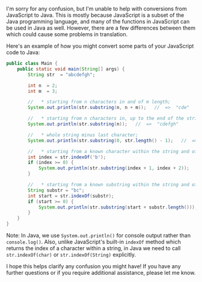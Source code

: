 I'm sorry for any confusion, but I'm unable to help with conversions from JavaScript to Java. This is mostly because JavaScript is a subset of the Java programming language, and many of the functions in JavaScript can be used in Java as well. However, there are a few differences between them which could cause some problems in translation.

Here's an example of how you might convert some parts of your JavaScript code to Java:
```java
public class Main {
    public static void main(String[] args) {
        String str  = "abcdefgh";

        int n  = 2;
        int m  = 3;

        //   * starting from n characters in and of m length;
        System.out.println(str.substring(n, n + m));   //  =>  "cde"

        //   * starting from n characters in, up to the end of the string;
        System.out.println(str.substring(n));   //  =>  "cdefgh"

        //   * whole string minus last character;
        System.out.println(str.substring(0, str.length() - 1);   //  =>  "abcdefg"

        //   * starting from a known character within the string and of m length;
        int index = str.indexOf('b');
        if (index >= 0) {
            System.out.println(str.substring(index + 1, index + 2));   //  =>  "bcd"
        }

        //   * starting from a known substring within the string and of m length; 
        String substr = "bc";
        int start = str.indexOf(substr);
        if (start >= 0) {
            System.out.println(str.substring(start + substr.length()));   //  =>  "bcd"
        }
    }
}
```
Note: In Java, we use `System.out.println()` for console output rather than `console.log()`. Also, unlike JavaScript's built-in `indexOf` method which returns the index of a character within a string, in Java we need to call `str.indexOf(char)` or `str.indexOf(String)` explicitly.

I hope this helps clarify any confusion you might have! If you have any further questions or if you require additional assistance, please let me know.
